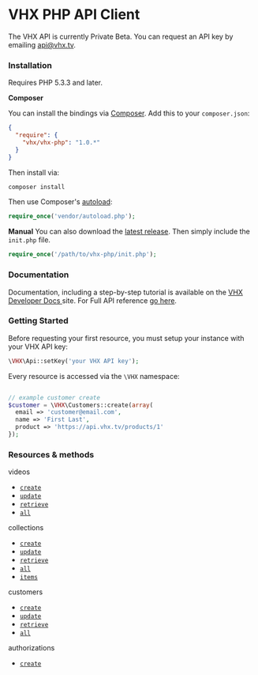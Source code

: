 # VHX PHP API Client

The VHX API is currently Private Beta. You can request an API key by emailing api@vhx.tv.

### Installation
Requires PHP 5.3.3 and later.

**Composer**

You can install the bindings via [Composer](http://getcomposer.org/). Add this to your `composer.json`:

```json
{
  "require": {
    "vhx/vhx-php": "1.0.*"
  }
}
```

Then install via:

```bash
composer install
```

Then use Composer's [autoload](https://getcomposer.org/doc/00-intro.md#autoloading):

```php
require_once('vendor/autoload.php');
```

**Manual**
You can also download the [latest release](https://github.com/vhx/vhx-php/releases). Then simply include the `init.php` file.

```php
require_once('/path/to/vhx-php/init.php');
```

### Documentation

Documentation, including a step-by-step tutorial is available on the [VHX Developer Docs ](http://dev.vhx.tv/api?php) site.
For Full API reference [go here](http://dev.vhx.tv/docs/api?php).

### Getting Started

Before requesting your first resource, you must setup your instance with your VHX API key:

```php
\VHX\Api::setKey('your VHX API key');
```

Every resource is accessed via the `\VHX` namespace:

```php

// example customer create
$customer = \VHX\Customers::create(array(
  email => 'customer@email.com',
  name => 'First Last',
  product => 'https://api.vhx.tv/products/1'
});
```

### Resources & methods

videos
  * [`create`](http://dev.vhx.tv/docs/api?php#create_customer)
  * [`update`](http://dev.vhx.tv/docs/api?php#update_customer)
  * [`retrieve`](http://dev.vhx.tv/docs/api?php#retrieve_customer)
  * [`all`](http://dev.vhx.tv/docs/api?php#list_customers)

collections
  * [`create`](http://dev.vhx.tv/docs/api?php#create_collection)
  * [`update`](http://dev.vhx.tv/docs/api?php#update_collection)
  * [`retrieve`](http://dev.vhx.tv/docs/api?php#retrieve_collection)
  * [`all`](http://dev.vhx.tv/docs/api?php#list_collections)
  * [`items`](http://dev.vhx.tv/docs/api?php#list_collection_items)

customers
  * [`create`](http://dev.vhx.tv/docs/api?php#create_customer)
  * [`update`](http://dev.vhx.tv/docs/api?php#update_customer)
  * [`retrieve`](http://dev.vhx.tv/docs/api?php#retrieve_customer)
  * [`all`](http://dev.vhx.tv/docs/api?php#list_customers)

authorizations
  * [`create`](http://dev.vhx.tv/docs/api?php#create_authorization)

